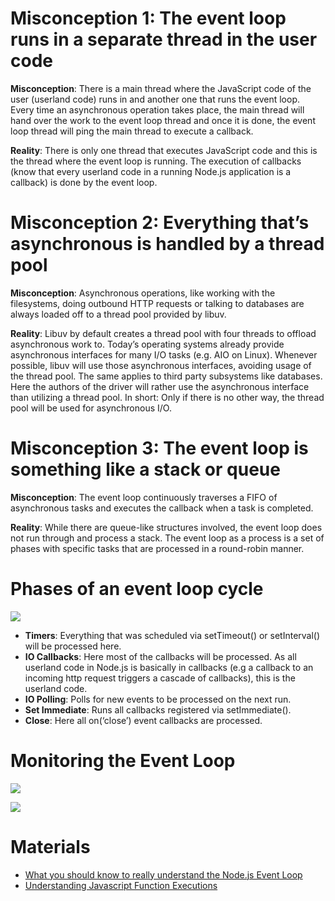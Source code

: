 Misconception 1: The event loop runs in a separate thread in the user code
===

**Misconception**: There is a main thread where the JavaScript code of the user (userland code) runs in and another one that runs the event loop. Every time an asynchronous operation takes place, the main thread will hand over the work to the event loop thread and once it is done, the event loop thread will ping the main thread to execute a callback.

**Reality**: There is only one thread that executes JavaScript code and this is the thread where the event loop is running. The execution of callbacks (know that every userland code in a running Node.js application is a callback) is done by the event loop.


Misconception 2: Everything that’s asynchronous is handled by a thread pool
===

**Misconception**: Asynchronous operations, like working with the filesystems, doing outbound HTTP requests or talking to databases are always loaded off to a thread pool provided by libuv.

**Reality**: Libuv by default creates a thread pool with four threads to offload asynchronous work to. Today’s operating systems already provide asynchronous interfaces for many I/O tasks (e.g. AIO on Linux).
Whenever possible, libuv will use those asynchronous interfaces, avoiding usage of the thread pool. The same applies to third party subsystems like databases. Here the authors of the driver will rather use the asynchronous interface than utilizing a thread pool.
In short: Only if there is no other way, the thread pool will be used for asynchronous I/O.


Misconception 3: The event loop is something like a stack or queue
===

**Misconception**: The event loop continuously traverses a FIFO of asynchronous tasks and executes the callback when a task is completed.

**Reality**: While there are queue-like structures involved, the event loop does not run through and process a stack. The event loop as a process is a set of phases with specific tasks that are processed in a round-robin manner.


Phases of an event loop cycle
====
![](https://cdn-images-1.medium.com/max/1200/0*Bb9KX9muegmtS8NQ.png)

- **Timers**: Everything that was scheduled via setTimeout() or setInterval() will be processed here.
- **IO Callbacks**: Here most of the callbacks will be processed. As all userland code in Node.js is basically in callbacks (e.g a callback to an incoming http request triggers a cascade of callbacks), this is the userland code.
- **IO Polling**: Polls for new events to be processed on the next run.
- **Set Immediate**: Runs all callbacks registered via setImmediate().
- **Close**: Here all on(‘close’) event callbacks are processed.

Monitoring the Event Loop
===

![](https://cdn-images-1.medium.com/max/1200/0*WqAUxk2NCgJkaRvp.png)


![](https://cdn-images-1.medium.com/max/1200/0*FaJr2qBOxeCFaHaG.png)

# Materials

* [What you should know to really understand the Node.js Event Loop](https://medium.com/the-node-js-collection/what-you-should-know-to-really-understand-the-node-js-event-loop-and-its-metrics-c4907b19da4c)
* [Understanding Javascript Function Executions](https://medium.com/@gaurav.pandvia/understanding-javascript-function-executions-tasks-event-loop-call-stack-more-part-1-5683dea1f5ec)